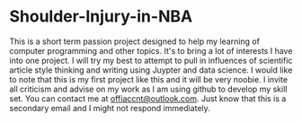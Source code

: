# Shoulder-Injury-in-NBA
This is a short term passion project designed to help my learning of computer programming and other topics. It's to bring a lot of interests I have into one project. I will try my best to attempt to pull in influences of scientific article style thinking and writing using Juypter and data science. I would like to note that this is my first project like this and it will be very noobie. I invite all criticism and advise on my work as I am using github to develop my skill set. You can contact me at offiaccnt@outlook.com. Just know that this is a secondary email and I might not respond immediately.   
